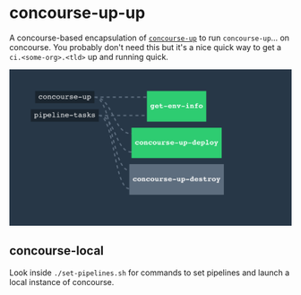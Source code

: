 # concourse-up-up

A concourse-based encapsulation of [`concourse-up`](https://github.com/EngineerBetter/concourse-up) to run `concourse-up`... on concourse. You probably don't need this but it's a nice quick way to get a `ci.<some-org>.<tld>` up and running quick.

![pipeline](assets/pipeline.png)

## concourse-local

Look inside `./set-pipelines.sh` for commands to set pipelines and launch a local instance of concourse.